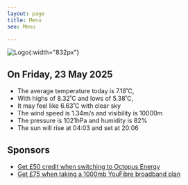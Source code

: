 ```yaml
---
layout: page
title: Menu
seo: Menu

---
```


![Logo](/images/logo.jpg){:width="832px"}

<!-- weather_marker starts -->
## On Friday, 23 May 2025

- The average temperature today is 7.18˚C,
- With highs of 8.32˚C and lows of 5.38˚C,
- It may feel like 6.63˚C with clear sky
- The wind speed is 1.34m/s and visibility is 10000m
- The pressure is 1021hPa and humidity is 82%
- The sun will rise at 04:03 and set at 20:06

<!-- weather_marker ends -->

## Sponsors

- [Get £50 credit when switching to Octopus Energy](https://bit.ly/3oD1nnS)
- [Get £75 when taking a 1000mb YouFibre broadband plan](https://aklam.io/91zWhU?)
